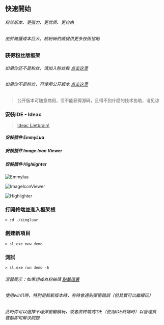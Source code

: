 ## 快速開始

###### 粉丝版本、更强力、更优质、更自由

###### 由於維護成本巨大，故粉絲們將提供更多技術協助

### 获得粉丝版框架

###### 如果你还不是粉丝，请加入粉丝群 <a target="_blank" href="https://afdian.net/a/hunzsig">点击这里</a>

###### 如果你不是粉丝，可使用公开版本 <a target="_blank" href="https://singluar.hunzsig.org">点击这里</a>

> 公开版本可随意商用，但不能获得源码，且得不到什麼的技术协助，请见谅

### 安裝IDE - Ideac

> <a target="_blank" href="https://www.jetbrains.com/idea/download/#section=windows">Ideac (Jetbrain)</a>

##### 安裝插件 EmmyLua

##### 安裝插件 Image Icon Viewer

##### 安裝插件 Highlighter

![Emmylua](https://gitlab.com/h-document/singluar-fans/-/raw/main/assets/emmylua.png)

![ImageIconViewer](https://gitlab.com/h-document/singluar-fans/-/raw/main/assets/imageIconViewer.png)

![Highlighter](https://gitlab.com/h-document/singluar-fans/-/raw/main/assets/colorHighlighter.png)

### 打開終端並進入框架根

```
> cd ./singluar
```

### 創建新項目

```
> sl.exe new demo
```

### 測試

```
> sl.exe run demo -h
```

###### 温馨提示：如果想成為粉絲請 <a target="_blank" href="https://afdian.net/a/hunzsig">點擊這裏</a>

###### 使用win11時，特別是較新版本時，有時會遇到彈窗錯誤（但其實可以繼續玩）

###### 此時你可以選擇不理彈窗繼續玩，或者將終端或IDE（使用IDE終端時）以管理員啓動即可解決問題
